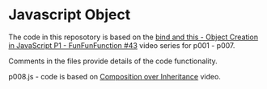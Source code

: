 # Javascript Object

The code in this reposotory is based on the
[bind and this - Object Creation in JavaScript P1 - FunFunFunction #43](https://www.youtube.com/watch?v=GhbhD1HR5vk&list=PL0zVEGEvSaeHBZFy6Q8731rcwk0Gtuxub)
video series for p001 - p007.

Comments in the files provide details of the code functionality.

p008.js - code is based on
[Composition over Inheritance](https://www.youtube.com/watch?v=wfMtDGfHWpA)
video.
